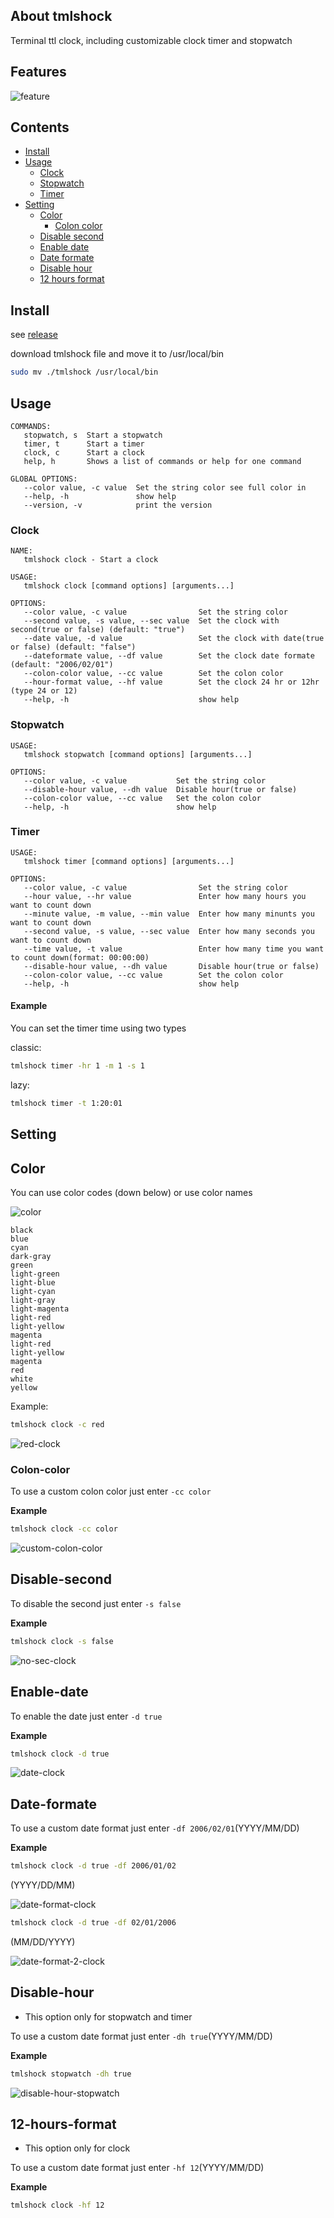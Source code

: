 ## About tmlshock
Terminal ttl clock, including customizable clock timer and stopwatch

## Features

![feature](https://github.com/MHNightCat/tmlshock/blob/main/img/feature.png)

## Contents
* [Install](#install)
* [Usage](#Usage)
  * [Clock](#clock)
  * [Stopwatch](#stopwatch)
  * [Timer](#timer)
* [Setting](#setting)
  * [Color](#color)
    * [Colon color](#colon-color)
  * [Disable second](#disable-second)
  * [Enable date](#enable-date)
  * [Date formate](#date-formate)
  * [Disable hour](#disable-hour)
  * [12 hours format](#12-hours-format)
## Install

see [release](https://github.com/MHNightCat/tmlshock/releases)

download tmlshock file and move it to /usr/local/bin

```bash
sudo mv ./tmlshock /usr/local/bin
```

## Usage
```
COMMANDS:
   stopwatch, s  Start a stopwatch
   timer, t      Start a timer
   clock, c      Start a clock
   help, h       Shows a list of commands or help for one command

GLOBAL OPTIONS:
   --color value, -c value  Set the string color see full color in
   --help, -h               show help
   --version, -v            print the version
```

### Clock
```
NAME:
   tmlshock clock - Start a clock

USAGE:
   tmlshock clock [command options] [arguments...]

OPTIONS:
   --color value, -c value                Set the string color
   --second value, -s value, --sec value  Set the clock with second(true or false) (default: "true")
   --date value, -d value                 Set the clock with date(true or false) (default: "false")
   --dateformate value, --df value        Set the clock date formate (default: "2006/02/01")
   --colon-color value, --cc value        Set the colon color 
   --hour-format value, --hf value        Set the clock 24 hr or 12hr (type 24 or 12)
   --help, -h                             show help
```

### Stopwatch
```
USAGE:
   tmlshock stopwatch [command options] [arguments...]

OPTIONS:
   --color value, -c value           Set the string color 
   --disable-hour value, --dh value  Disable hour(true or false)
   --colon-color value, --cc value   Set the colon color 
   --help, -h                        show help
```

### Timer
```
USAGE:
   tmlshock timer [command options] [arguments...]

OPTIONS:
   --color value, -c value                Set the string color 
   --hour value, --hr value               Enter how many hours you want to count down
   --minute value, -m value, --min value  Enter how many minunts you want to count down
   --second value, -s value, --sec value  Enter how many seconds you want to count down
   --time value, -t value                 Enter how many time you want to count down(format: 00:00:00)
   --disable-hour value, --dh value       Disable hour(true or false)
   --colon-color value, --cc value        Set the colon color 
   --help, -h                             show help
```

#### **Example**
You can set the timer time using two types

classic:
```bash
tmlshock timer -hr 1 -m 1 -s 1
```

lazy:
```bash
tmlshock timer -t 1:20:01
```

## Setting

## **Color**

You can use color codes (down below) or use color names

![color](https://github.com/MHNightCat/tmlshock/blob/main/img/color.png)

```
black
blue
cyan
dark-gray
green
light-green
light-blue
light-cyan
light-gray
light-magenta
light-red
light-yellow
magenta
light-red
light-yellow
magenta
red
white
yellow
```

Example:
```bash
tmlshock clock -c red
```
![red-clock](https://github.com/MHNightCat/tmlshock/blob/main/img/red-clock.png)

### **Colon-color**

To use a custom colon color just enter `-cc color`

**Example**
```bash
tmlshock clock -cc color
```

![custom-colon-color](https://github.com/MHNightCat/tmlshock/blob/main/img/custom-colon-color.png)

## **Disable-second**

To disable the second just enter `-s false`

**Example**
```bash
tmlshock clock -s false
```

![no-sec-clock](https://github.com/MHNightCat/tmlshock/blob/main/img/no-sec-clock.png)

## **Enable-date**

To enable the date just enter `-d true`

**Example**
```bash
tmlshock clock -d true
```

![date-clock](https://github.com/MHNightCat/tmlshock/blob/main/img/date-clock.png)

## **Date-formate**

To use a custom date format just enter `-df 2006/02/01`(YYYY/MM/DD)

**Example**
```bash
tmlshock clock -d true -df 2006/01/02 
```
(YYYY/DD/MM)

![date-format-clock](https://github.com/MHNightCat/tmlshock/blob/main/img/date-format-clock.png)

```bash
tmlshock clock -d true -df 02/01/2006
```
(MM/DD/YYYY)

![date-format-2-clock](https://github.com/MHNightCat/tmlshock/blob/main/img/date-format-2-clock.png)

## **Disable-hour**

* This option only for stopwatch and timer

To use a custom date format just enter `-dh true`(YYYY/MM/DD)

**Example**
```bash
tmlshock stopwatch -dh true
```

![disable-hour-stopwatch](https://github.com/MHNightCat/tmlshock/blob/main/img/disable-hour-stopwatch.png)

## **12-hours-format**

* This option only for clock

To use a custom date format just enter `-hf 12`(YYYY/MM/DD)

**Example**
```bash
tmlshock clock -hf 12
```
